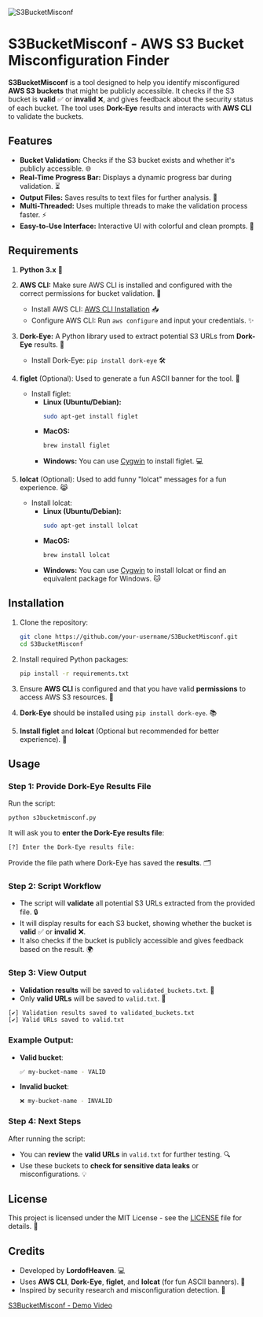 
![S3BucketMisconf](https://github.com/Atharv834/S3BucketMisconf/blob/main/ray-so-export%20(1).png)

# S3BucketMisconf - AWS S3 Bucket Misconfiguration Finder

**S3BucketMisconf** is a tool designed to help you identify misconfigured **AWS S3 buckets** that might be publicly accessible. It checks if the S3 bucket is **valid** ✅ or **invalid** ❌, and gives feedback about the security status of each bucket. The tool uses **Dork-Eye** results and interacts with **AWS CLI** to validate the buckets.

## Features

- **Bucket Validation:** Checks if the S3 bucket exists and whether it's publicly accessible. 🌐
- **Real-Time Progress Bar:** Displays a dynamic progress bar during validation. ⏳
- **Output Files:** Saves results to text files for further analysis. 💾
- **Multi-Threaded:** Uses multiple threads to make the validation process faster. ⚡
- **Easy-to-Use Interface:** Interactive UI with colorful and clean prompts. 🎨

## Requirements

1. **Python 3.x** 🐍
2. **AWS CLI:** Make sure AWS CLI is installed and configured with the correct permissions for bucket validation. 🔑
   - Install AWS CLI: [AWS CLI Installation](https://aws.amazon.com/cli/) 📥
   - Configure AWS CLI: Run `aws configure` and input your credentials. ✨
3. **Dork-Eye:** A Python library used to extract potential S3 URLs from **Dork-Eye** results. 🔎
   - Install Dork-Eye: `pip install dork-eye` 🛠️
4. **figlet** (Optional): Used to generate a fun ASCII banner for the tool. 🎉
   - Install figlet:
     - **Linux (Ubuntu/Debian):**
       ```bash
       sudo apt-get install figlet
       ```
     - **MacOS:**
       ```bash
       brew install figlet
       ```
     - **Windows:** You can use [Cygwin](https://www.cygwin.com/) to install figlet. 💻

5. **lolcat** (Optional): Used to add funny "lolcat" messages for a fun experience. 😹
   - Install lolcat:
     - **Linux (Ubuntu/Debian):**
       ```bash
       sudo apt-get install lolcat
       ```
     - **MacOS:**
       ```bash
       brew install lolcat
       ```
     - **Windows:** You can use [Cygwin](https://www.cygwin.com/) to install lolcat or find an equivalent package for Windows. 🐱

## Installation

1. Clone the repository:
   ```bash
   git clone https://github.com/your-username/S3BucketMisconf.git
   cd S3BucketMisconf
   ```

2. Install required Python packages:
   ```bash
   pip install -r requirements.txt
   ```

3. Ensure **AWS CLI** is configured and that you have valid **permissions** to access AWS S3 resources. 🚀

4. **Dork-Eye** should be installed using `pip install dork-eye`. 📚

5. **Install figlet** and **lolcat** (Optional but recommended for better experience). 🌟

## Usage

### Step 1: Provide Dork-Eye Results File

Run the script:

```bash
python s3bucketmisconf.py
```

It will ask you to **enter the Dork-Eye results file**:

```bash
[?] Enter the Dork-Eye results file:
```

Provide the file path where Dork-Eye has saved the **results**. 🗂️

### Step 2: Script Workflow

- The script will **validate** all potential S3 URLs extracted from the provided file. 🔒
- It will display results for each S3 bucket, showing whether the bucket is **valid** ✅ or **invalid** ❌.
- It also checks if the bucket is publicly accessible and gives feedback based on the result. 🌍

### Step 3: View Output

- **Validation results** will be saved to `validated_buckets.txt`. 📝
- Only **valid URLs** will be saved to `valid.txt`. 📂

```bash
[✔] Validation results saved to validated_buckets.txt
[✔] Valid URLs saved to valid.txt
```

### Example Output:

- **Valid bucket**:
  ```bash
  ✅ my-bucket-name - VALID
  ```

- **Invalid bucket**:
  ```bash
  ❌ my-bucket-name - INVALID
  ```

### Step 4: Next Steps

After running the script:
- You can **review** the **valid URLs** in `valid.txt` for further testing. 🔍
- Use these buckets to **check for sensitive data leaks** or misconfigurations. 💡

## License

This project is licensed under the MIT License - see the [LICENSE](LICENSE) file for details. 📄

## Credits

- Developed by **LordofHeaven**. 💻
- Uses **AWS CLI**, **Dork-Eye**, **figlet**, and **lolcat** (for fun ASCII banners). 🎨
- Inspired by security research and misconfiguration detection. 🔐

[S3BucketMisconf - Demo Video](https://github.com/Atharv834/S3BucketMisconf/blob/main/s3scan.mp4)

